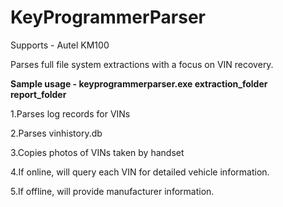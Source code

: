 # KeyProgrammerParser

Supports - Autel KM100

Parses full file system extractions with a focus on VIN recovery.


<b>Sample usage - keyprogrammerparser.exe extraction_folder report_folder</b>


1.Parses log records for VINs


2.Parses vinhistory.db

3.Copies photos of VINs taken by handset

4.If online, will query each VIN for detailed vehicle information.

5.If offline, will provide manufacturer information. 
